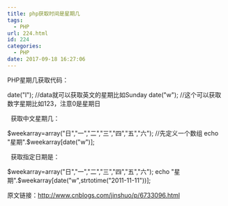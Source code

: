 ```yaml
---
title: php获取时间是星期几
tags:
  - PHP
url: 224.html
id: 224
categories:
  - PHP
date: 2017-09-18 16:27:06
---
```


PHP星期几获取代码：

date("l"); //data就可以获取英文的星期比如Sunday date("w"); //这个可以获取数字星期比如123，注意0是星期日

  获取中文星期几：

$weekarray=array("日","一","二","三","四","五","六"); //先定义一个数组 echo "星期".$weekarray\[date("w")\];

  获取指定日期是：

$weekarray=array("日","一","二","三","四","五","六"); echo "星期".$weekarray\[date("w",strtotime("2011-11-11"))\];

原文链接：http://www.cnblogs.com/jinshuo/p/6733096.html
